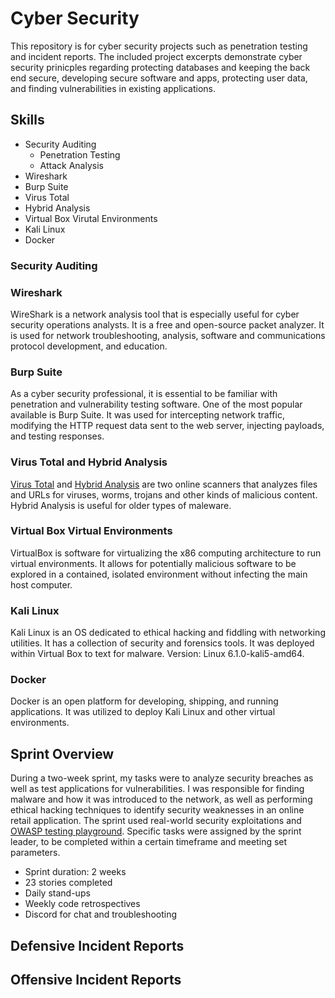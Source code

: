 # Cyber Security
This repository is for cyber security projects such as penetration testing and incident reports. The included project excerpts demonstrate cyber security prinicples regarding protecting databases and keeping the back end secure, developing secure software and apps, protecting user data, and finding vulnerabilities in existing applications. 

## Skills
- Security Auditing
  - Penetration Testing
  - Attack Analysis
- Wireshark
- Burp Suite
- Virus Total
- Hybrid Analysis
- Virtual Box Virutal Environments
- Kali Linux
- Docker

### Security Auditing

### Wireshark
WireShark is a network analysis tool that is especially useful for cyber security operations analysts. It is a free and open-source packet analyzer. It is used for network troubleshooting, analysis, software and communications protocol development, and education.

### Burp Suite
As a cyber security professional, it is essential to be familiar with penetration and vulnerability testing software. One of the most popular available is Burp Suite. It was used for intercepting network traffic, modifying the HTTP request data sent to the web server, injecting payloads, and testing responses.

### Virus Total and Hybrid Analysis
[Virus Total](https://www.virustotal.com/) and [Hybrid Analysis](https://www.hybrid-analysis.com/) are two online scanners that analyzes files and URLs for viruses, worms, trojans and other kinds of malicious content. Hybrid Analysis is useful for older types of maleware. 

### Virtual Box Virtual Environments
VirtualBox is software for virtualizing the x86 computing architecture to run virtual environments. It allows for potentially malicious software to be explored in a contained, isolated environment without infecting the main host computer. 

### Kali Linux 
Kali Linux is an OS dedicated to ethical hacking and fiddling with networking utilities. It has a collection of security and forensics tools. It was deployed within Virtual Box to text for malware. Version: Linux 6.1.0-kali5-amd64.

### Docker
Docker is an open platform for developing, shipping, and running applications. It was utilized to deploy Kali Linux and other virtual environments. 

## Sprint Overview
During a two-week sprint, my tasks were to analyze security breaches as well as test applications for vulnerabilities. I was responsible for finding malware and how it was introduced to the network, as well as performing ethical hacking techniques to identify security weaknesses in an online retail application. The sprint used real-world security exploitations and [OWASP testing playground](https://owasp.org/www-project-juice-shop/). Specific tasks were assigned by the sprint leader, to be completed within a certain timeframe and meeting set parameters.

- Sprint duration: 2 weeks
- 23 stories completed
- Daily stand-ups
- Weekly code retrospectives
- Discord for chat and troubleshooting

## Defensive Incident Reports

## Offensive Incident Reports
